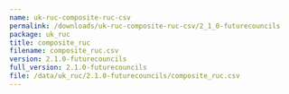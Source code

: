 ```yaml
---
name: uk-ruc-composite-ruc-csv
permalink: /downloads/uk-ruc-composite-ruc-csv/2_1_0-futurecouncils
package: uk_ruc
title: composite_ruc
filename: composite_ruc.csv
version: 2.1.0-futurecouncils
full_version: 2.1.0-futurecouncils
file: /data/uk_ruc/2.1.0-futurecouncils/composite_ruc.csv
---
```

